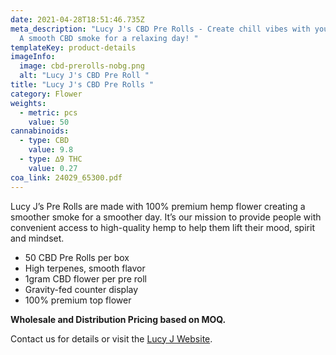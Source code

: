 ```yaml
---
date: 2021-04-28T18:51:46.735Z
meta_description: "Lucy J's CBD Pre Rolls - Create chill vibes with your tribe -
  A smooth CBD smoke for a relaxing day! "
templateKey: product-details
imageInfo:
  image: cbd-prerolls-nobg.png
  alt: "Lucy J's CBD Pre Roll "
title: "Lucy J's CBD Pre Rolls "
category: Flower
weights:
  - metric: pcs
    value: 50
cannabinoids:
  - type: CBD
    value: 9.8
  - type: ∆9 THC
    value: 0.27
coa_link: 24029_65300.pdf
---
```

Lucy J’s Pre Rolls are made with 100% premium hemp flower creating a smoother smoke for a smoother day. It’s our mission to provide people with convenient access to high-quality hemp to help them lift their mood, spirit and mindset.

* 50 CBD Pre Rolls per box
* High terpenes, smooth flavor
* 1gram CBD flower per pre roll
* Gravity-fed counter display
* 100% premium top flower

**Wholesale and Distribution Pricing based on MOQ.**

Contact us for details or visit the [Lucy J Website](https://lucyjcbd.com/).